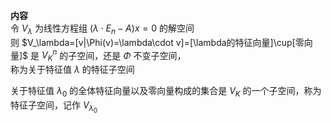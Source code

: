 **内容**  
令 $V_\lambda$ 为线性方程组 $(\lambda\cdot E_n-A)x=0$ 的解空间  
则 $V_\lambda=[v|\Phi(v)=\lambda\cdot v]=[\lambda的特征向量]\cup[零向量]$ 是 $V_K^n$ 的子空间，还是 $\Phi$ 不变子空间，  
称为关于特征值 $\lambda$ 的特征子空间  
  
关于特征值 $\lambda_0$ 的全体特征向量以及零向量构成的集合是 $V_K$ 的一个子空间，称为特征子空间，记作 $V_{\lambda_0}$   
